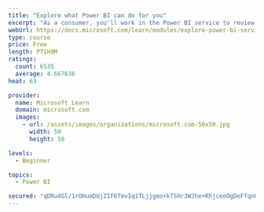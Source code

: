 ```yaml
---
title: "Explore what Power BI can do for you"
excerpt: "As a consumer, you'll work in the Power BI service to review and interact with content that has been shared with you. This module provides the foundational information that you need to work effectively in the Power BI service."
webUrl: https://docs.microsoft.com/learn/modules/explore-power-bi-service/
type: course
price: Free
length: PT1H9M
ratings:
  count: 6535
  average: 4.667636
heat: 63

provider:
  name: Microsoft Learn
  domain: microsoft.com
  images:
    - url: /assets/images/organizations/microsoft.com-50x50.jpg
      width: 50
      height: 50

levels:
  - Beginner

topics:
  - Power BI

secured: "qDRu4Gl/1rOHumDUjZIF6TmvIq1TLjjgmo+kTSHr3WJhe+RhjceeOgDeFfqn0sC442wBePHXdejDBK0nh1OZoAYxJL+khHwMpl+KAt2Zz0cqEjf0fISq3xo4IHPBv3fxPKiiQqhV74CL1lh7jncsAHPv7PFH+InLwIoOH/MydSSK7byEO9/qSKRnU83RXVgEwPOGIKiqxUu9PJz4bC6BdwIQImkGoEee7Jo/+VlUxwNiFsTaLLK2X19EWb/i2MFctkG0S/lLAihM6roaXDS9KC+FMxIcGQQfLnaPvku5JkzeZemYHOJ006WpHa5YbaG7n0QwJQaMw8enlnCPnAVaKxUByPnTtTCEYe86c/Ho8qti2l9KUgsKKUBL5SVKd0jfkRk2mN70rQ+DvygOIULsyDyA4ETYubGFFxz6usgfzIc=;ZY3cqxpu4GTzl2hSeEEqlA=="
---
```


